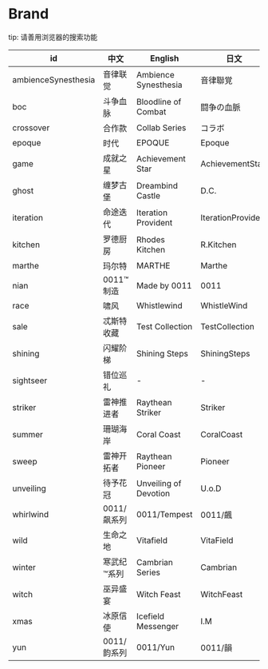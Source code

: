 # Brand

tip: 请善用浏览器的搜索功能


| id | 中文 | English | 日文 |
| --- | --- | --- | --- |
| ambienceSynesthesia | 音律联觉 | Ambience Synesthesia | 音律聯覚 |
| boc | 斗争血脉 | Bloodline of Combat | 闘争の血脈 |
| crossover | 合作款 | Collab Series | コラボ |
| epoque | 时代 | EPOQUE | Epoque |
| game | 成就之星 | Achievement Star | AchievementStar |
| ghost | 缠梦古堡 | Dreambind Castle | D.C. |
| iteration | 命途迭代 | Iteration Provident | IterationProvident |
| kitchen | 罗德厨房 | Rhodes Kitchen | R.Kitchen |
| marthe | 玛尔特 | MARTHE | Marthe |
| nian | 0011™制造 | Made by 0011 | 0011 |
| race | 啸风 | Whistlewind | WhistleWind |
| sale | 忒斯特收藏 | Test Collection | TestCollection |
| shining | 闪耀阶梯 | Shining Steps | ShiningSteps |
| sightseer | 错位巡礼 | - | - |
| striker | 雷神推进者 | Raythean Striker | Striker |
| summer | 珊瑚海岸 | Coral Coast | CoralCoast |
| sweep | 雷神开拓者 | Raythean Pioneer | Pioneer |
| unveiling | 待予花冠 | Unveiling of Devotion | U.o.D |
| whirlwind | 0011/飙系列 | 0011/Tempest | 0011/飆 |
| wild | 生命之地 | Vitafield | VitaField |
| winter | 寒武纪™系列 | Cambrian Series | Cambrian |
| witch | 巫异盛宴  | Witch Feast | WitchFeast  |
| xmas | 冰原信使 | Icefield Messenger | I.M |
| yun | 0011/韵系列 | 0011/Yun | 0011/韻 |